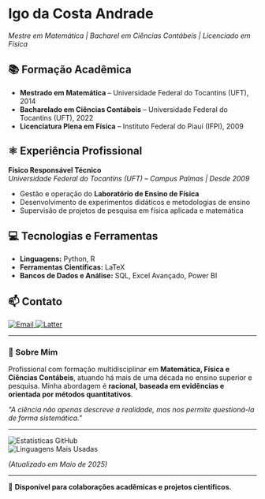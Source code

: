 # Igo da Costa Andrade

*Mestre em Matemática | Bacharel em Ciências Contábeis | Licenciado em Física*  

## 📚 Formação Acadêmica  
- **Mestrado em Matemática** – Universidade Federal do Tocantins (UFT), 2014  
- **Bacharelado em Ciências Contábeis** – Universidade Federal do Tocantins (UFT), 2022  
- **Licenciatura Plena em Física** – Instituto Federal do Piauí (IFPI), 2009  

## ⚛️ Experiência Profissional  
**Físico Responsável Técnico**  
*Universidade Federal do Tocantins (UFT) – Campus Palmas | Desde 2009*  
- Gestão e operação do **Laboratório de Ensino de Física**  
- Desenvolvimento de experimentos didáticos e metodologias de ensino  
- Supervisão de projetos de pesquisa em física aplicada e matemática  
 

## 💻 Tecnologias e Ferramentas  
- **Linguagens:** Python, R 
- **Ferramentas Científicas:** LaTeX 
- **Bancos de Dados e Análise:** SQL, Excel Avançado, Power BI  



## 📫 Contato  
<p>
  <a href="mailto:costandrad@gmail.com">
    <img src="https://img.shields.io/badge/Email-D14836?style=flat-square&logo=gmail&logoColor=white&width=200&height=36" alt="Email" style="vertical-align:top;">
  </a>
  
  <a href="http://lattes.cnpq.br/9812776894168057" target="_blank">
    <img src="https://img.shields.io/badge/Lattes-1E90FF?style=flat-square&logo=google-scholar&logoColor=white&width=200&height=36" alt="Latter" style="vertical-align:top;">
  </a>
</p>

---  

### 🔎 Sobre Mim  
Profissional com formação multidisciplinar em **Matemática, Física e Ciências Contábeis**, atuando há mais de uma década no ensino superior e pesquisa. Minha abordagem é **racional, baseada em evidências e orientada por métodos quantitativos**.  

*"A ciência não apenas descreve a realidade, mas nos permite questioná-la de forma sistemática."*  

---  

![Estatísticas GitHub](https://github-readme-stats.vercel.app/api?username=costandrad&show_icons=true&theme=algolia&hide_border=true&include_all_commits=true)  
![Linguagens Mais Usadas](https://github-readme-stats.vercel.app/api/top-langs/?username=costandrad&layout=compact&theme=algolia&hide_border=true)  

*(Atualizado em Maio de 2025)*  

---  

🔹 **Disponível para colaborações acadêmicas e projetos científicos.**
